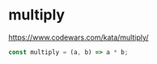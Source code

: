 # multiply
https://www.codewars.com/kata/multiply/

```javascript
const multiply = (a, b) => a * b;
```
